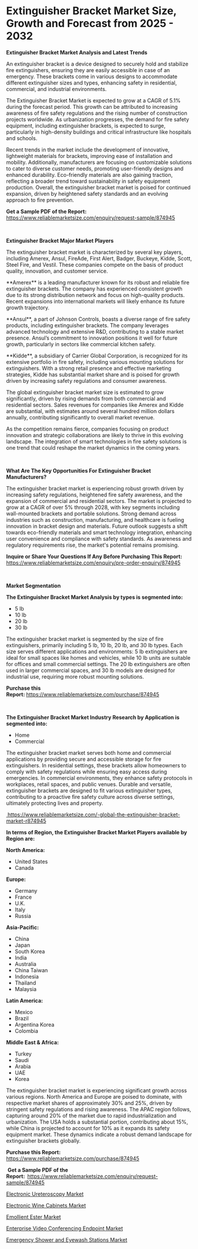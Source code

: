 <p><h1>Extinguisher Bracket Market Size, Growth and Forecast from 2025 - 2032</h1></p><p><strong>Extinguisher Bracket Market Analysis and Latest Trends</strong></p>
<p><p>An extinguisher bracket is a device designed to securely hold and stabilize fire extinguishers, ensuring they are easily accessible in case of an emergency. These brackets come in various designs to accommodate different extinguisher sizes and types, enhancing safety in residential, commercial, and industrial environments. </p><p>The Extinguisher Bracket Market is expected to grow at a CAGR of 5.1% during the forecast period. This growth can be attributed to increasing awareness of fire safety regulations and the rising number of construction projects worldwide. As urbanization progresses, the demand for fire safety equipment, including extinguisher brackets, is expected to surge, particularly in high-density buildings and critical infrastructure like hospitals and schools.</p><p>Recent trends in the market include the development of innovative, lightweight materials for brackets, improving ease of installation and mobility. Additionally, manufacturers are focusing on customizable solutions to cater to diverse customer needs, promoting user-friendly designs and enhanced durability. Eco-friendly materials are also gaining traction, reflecting a broader trend toward sustainability in safety equipment production. Overall, the extinguisher bracket market is poised for continued expansion, driven by heightened safety standards and an evolving approach to fire prevention.</p></p>
<p><strong>Get a Sample PDF of the Report:&nbsp;</strong> <a href="https://www.reliablemarketsize.com/enquiry/request-sample/874945?utm_campaign=1131&utm_medium=2&utm_source=Github&utm_content=ia&utm_term=21032025&utm_id=extinguisher-bracket">https://www.reliablemarketsize.com/enquiry/request-sample/874945</a></p>
<p>&nbsp;</p>
<p><strong>Extinguisher Bracket Major Market Players</strong></p>
<p><p>The extinguisher bracket market is characterized by several key players, including Amerex, Ansul, FireAde, First Alert, Badger, Buckeye, Kidde, Scott, Steel Fire, and Vestil. These companies compete on the basis of product quality, innovation, and customer service.</p><p>**Amerex** is a leading manufacturer known for its robust and reliable fire extinguisher brackets. The company has experienced consistent growth due to its strong distribution network and focus on high-quality products. Recent expansions into international markets will likely enhance its future growth trajectory.</p><p>**Ansul**, a part of Johnson Controls, boasts a diverse range of fire safety products, including extinguisher brackets. The company leverages advanced technology and extensive R&D, contributing to a stable market presence. Ansul’s commitment to innovation positions it well for future growth, particularly in sectors like commercial kitchen safety.</p><p>**Kidde**, a subsidiary of Carrier Global Corporation, is recognized for its extensive portfolio in fire safety, including various mounting solutions for extinguishers. With a strong retail presence and effective marketing strategies, Kidde has substantial market share and is poised for growth driven by increasing safety regulations and consumer awareness.</p><p>The global extinguisher bracket market size is estimated to grow significantly, driven by rising demands from both commercial and residential sectors. Sales revenues for companies like Amerex and Kidde are substantial, with estimates around several hundred million dollars annually, contributing significantly to overall market revenue.</p><p>As the competition remains fierce, companies focusing on product innovation and strategic collaborations are likely to thrive in this evolving landscape. The integration of smart technologies in fire safety solutions is one trend that could reshape the market dynamics in the coming years.</p></p>
<p>&nbsp;</p>
<p><strong>What Are The Key Opportunities For Extinguisher Bracket Manufacturers?</strong></p>
<p><p>The extinguisher bracket market is experiencing robust growth driven by increasing safety regulations, heightened fire safety awareness, and the expansion of commercial and residential sectors. The market is projected to grow at a CAGR of over 5% through 2028, with key segments including wall-mounted brackets and portable solutions. Strong demand across industries such as construction, manufacturing, and healthcare is fueling innovation in bracket design and materials. Future outlook suggests a shift towards eco-friendly materials and smart technology integration, enhancing user convenience and compliance with safety standards. As awareness and regulatory requirements rise, the market's potential remains promising.</p></p>
<p><strong>Inquire or Share Your Questions If Any Before Purchasing This Report:</strong> <a href="https://www.reliablemarketsize.com/enquiry/pre-order-enquiry/874945?utm_campaign=1131&utm_medium=2&utm_source=Github&utm_content=ia&utm_term=21032025&utm_id=extinguisher-bracket">https://www.reliablemarketsize.com/enquiry/pre-order-enquiry/874945</a></p>
<p>&nbsp;</p>
<p><strong>Market Segmentation</strong></p>
<p><strong>The Extinguisher Bracket Market Analysis by types is segmented into:</strong></p>
<p><ul><li>5 lb</li><li>10 lb</li><li>20 lb</li><li>30 lb</li></ul></p>
<p><p>The extinguisher bracket market is segmented by the size of fire extinguishers, primarily including 5 lb, 10 lb, 20 lb, and 30 lb types. Each size serves different applications and environments: 5 lb extinguishers are ideal for small spaces like homes and vehicles, while 10 lb units are suitable for offices and small commercial settings. The 20 lb extinguishers are often used in larger commercial spaces, and 30 lb models are designed for industrial use, requiring more robust mounting solutions.</p></p>
<p><strong>Purchase this Report:&nbsp;</strong><a href="https://www.reliablemarketsize.com/purchase/874945?utm_campaign=1131&utm_medium=2&utm_source=Github&utm_content=ia&utm_term=21032025&utm_id=extinguisher-bracket">https://www.reliablemarketsize.com/purchase/874945</a></p>
<p>&nbsp;</p>
<p><strong>The Extinguisher Bracket Market Industry Research by Application is segmented into:</strong></p>
<p><ul><li>Home</li><li>Commercial</li></ul></p>
<p><p>The extinguisher bracket market serves both home and commercial applications by providing secure and accessible storage for fire extinguishers. In residential settings, these brackets allow homeowners to comply with safety regulations while ensuring easy access during emergencies. In commercial environments, they enhance safety protocols in workplaces, retail spaces, and public venues. Durable and versatile, extinguisher brackets are designed to fit various extinguisher types, contributing to a proactive fire safety culture across diverse settings, ultimately protecting lives and property.</p></p>
<p><a href="https://www.reliablemarketsize.com/-global-the-extinguisher-bracket-market-r874945?utm_campaign=1131&utm_medium=2&utm_source=Github&utm_content=ia&utm_term=21032025&utm_id=extinguisher-bracket">&nbsp;https://www.reliablemarketsize.com/-global-the-extinguisher-bracket-market-r874945</a></p>
<p><strong>In terms of Region, the Extinguisher Bracket Market Players available by Region are:</strong></p>
<p>
    <p> <strong> North America: </strong>
        <ul>
            <li>United States</li>
            <li>Canada</li>
        </ul>
        </p> 
    <p> <strong> Europe: </strong>
        <ul>
            <li>Germany</li>
            <li>France</li>
            <li>U.K.</li>
            <li>Italy</li>
            <li>Russia</li>
        </ul>
        </p> 
    <p> <strong> Asia-Pacific: </strong>
        <ul>
            <li>China</li>
            <li>Japan</li>
            <li>South Korea</li>
            <li>India</li>
            <li>Australia</li>
            <li>China Taiwan</li>
            <li>Indonesia</li>
            <li>Thailand</li>
            <li>Malaysia</li>
        </ul>
        </p> 
    <p> <strong> Latin America: </strong>
        <ul>
            <li>Mexico</li>
            <li>Brazil</li>
            <li>Argentina Korea</li>
            <li>Colombia</li>
        </ul>
        </p> 
    <p> <strong> Middle East & Africa: </strong>
        <ul>
            <li>Turkey</li>
            <li>Saudi</li>
            <li>Arabia</li>
            <li>UAE</li>
            <li>Korea</li>
        </ul>
    </p>
    </p>
<p><p>The extinguisher bracket market is experiencing significant growth across various regions. North America and Europe are poised to dominate, with respective market shares of approximately 30% and 25%, driven by stringent safety regulations and rising awareness. The APAC region follows, capturing around 20% of the market due to rapid industrialization and urbanization. The USA holds a substantial portion, contributing about 15%, while China is projected to account for 10% as it expands its safety equipment market. These dynamics indicate a robust demand landscape for extinguisher brackets globally.</p></p>
<p><strong>Purchase this Report: </strong><a href="https://www.reliablemarketsize.com/purchase/874945?utm_campaign=1131&utm_medium=2&utm_source=Github&utm_content=ia&utm_term=21032025&utm_id=extinguisher-bracket">https://www.reliablemarketsize.com/purchase/874945</a></p>
<p>&nbsp;<strong>Get a Sample PDF of the Report:&nbsp;&nbsp;</strong><a href="https://www.reliablemarketsize.com/enquiry/request-sample/874945?utm_campaign=1131&utm_medium=2&utm_source=Github&utm_content=ia&utm_term=21032025&utm_id=extinguisher-bracket">https://www.reliablemarketsize.com/enquiry/request-sample/874945</a></p>
<p><strong></strong></p>
<p><p><a href="https://github.com/etapaqanee/Market-Research-Report-List-1/blob/main/electronic-ureteroscopy-market.md?utm_campaign=1131&utm_medium=2&utm_source=Github&utm_content=ia&utm_term=21032025&utm_id=extinguisher-bracket">Electronic Ureteroscopy Market</a></p><p><a href="https://github.com/sphaabrose/Market-Research-Report-List-1/blob/main/electronic-wine-cabinets-market.md?utm_campaign=1131&utm_medium=2&utm_source=Github&utm_content=ia&utm_term=21032025&utm_id=extinguisher-bracket">Electronic Wine Cabinets Market</a></p><p><a href="https://github.com/colloerrinbp/Market-Research-Report-List-1/blob/main/emollient-ester-market.md?utm_campaign=1131&utm_medium=2&utm_source=Github&utm_content=ia&utm_term=21032025&utm_id=extinguisher-bracket">Emollient Ester Market</a></p><p><a href="https://github.com/bhatttutty2p/Market-Research-Report-List-1/blob/main/enterprise-video-conferencing-endpoint-market.md?utm_campaign=1131&utm_medium=2&utm_source=Github&utm_content=ia&utm_term=21032025&utm_id=extinguisher-bracket">Enterprise Video Conferencing Endpoint Market</a></p><p><a href="https://github.com/leptouwrites/Market-Research-Report-List-1/blob/main/emergency-shower-and-eyewash-stations-market.md?utm_campaign=1131&utm_medium=2&utm_source=Github&utm_content=ia&utm_term=21032025&utm_id=extinguisher-bracket">Emergency Shower and Eyewash Stations Market</a></p></p>
